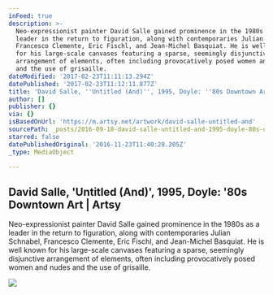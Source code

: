 ```yaml
---
inFeed: true
description: >-
  Neo-expressionist painter David Salle gained prominence in the 1980s as a
  leader in the return to figuration, along with contemporaries Julian Schnabel,
  Francesco Clemente, Eric Fischl, and Jean-Michel Basquiat. He is well known
  for his large-scale canvases featuring a sparse, seemingly disjunctive
  arrangement of elements, often including provocatively posed women and nudes
  and the use of grisaille.
dateModified: '2017-02-23T11:11:13.294Z'
datePublished: '2017-02-23T11:12:11.877Z'
title: 'David Salle, ''Untitled (And)'', 1995, Doyle: ''80s Downtown Art | Artsy'
author: []
publisher: {}
via: {}
isBasedOnUrl: 'https://m.artsy.net/artwork/david-salle-untitled-and'
sourcePath: _posts/2016-09-18-david-salle-untitled-and-1995-doyle-80s-downtown-ar.md
starred: false
datePublishedOriginal: '2016-11-23T11:40:28.205Z'
_type: MediaObject

---
```

<article style=""><h1>David Salle, 'Untitled (And)', 1995, Doyle: '80s Downtown Art | Artsy</h1><p>Neo-expressionist painter David Salle gained prominence in the 1980s as a leader in the return to figuration, along with contemporaries Julian Schnabel, Francesco Clemente, Eric Fischl, and Jean-Michel Basquiat. He is well known for his large-scale canvases featuring a sparse, seemingly disjunctive arrangement of elements, often including provocatively posed women and nudes and the use of grisaille.</p><img src="https://d32dm0rphc51dk.cloudfront.net/neJyMKhJGqdhFF2oPrF9sw/normalized.jpg" /></article>